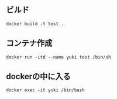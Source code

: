 ## ビルド

```
docker build -t test .
```

## コンテナ作成

```
docker run -itd --name yuki test /bin/sh
```

## dockerの中に入る

```
docker exec -it yuki /bin/bash
```